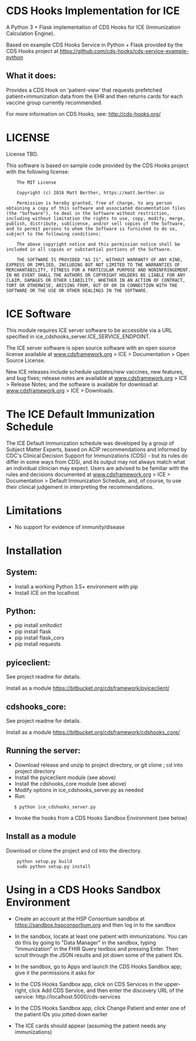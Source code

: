 CDS Hooks Implementation for ICE
================================

A Python 3 + Flask implementation of CDS Hooks for ICE (Immunization
Calculation Engine).

Based on example CDS Hooks Service in Python + Flask provided by the
CDS Hooks project at
https://github.com/cds-hooks/cds-service-example-python

What it does:
-------------

Provides a CDS Hook on 'patient-view' that requests prefetched
patient+immunization data from the EHR and then returns cards for each
vaccine group currently recommended.

For more information on CDS Hooks, see: http://cds-hooks.org/

LICENSE
=======

License TBD.

This software is based on sample code provided by the CDS Hooks
project with the following license:

```
    The MIT License
    
    Copyright (c) 2016 Matt Berther, https://matt.berther.io
    
    Permission is hereby granted, free of charge, to any person obtaining a copy of this software and associated documentation files (the "Software"), to deal in the Software without restriction, including without limitation the rights to use, copy, modify, merge, publish, distribute, sublicense, and/or sell copies of the Software, and to permit persons to whom the Software is furnished to do so, subject to the following conditions:
    
    The above copyright notice and this permission notice shall be included in all copies or substantial portions of the Software.
    
    THE SOFTWARE IS PROVIDED "AS IS", WITHOUT WARRANTY OF ANY KIND, EXPRESS OR IMPLIED, INCLUDING BUT NOT LIMITED TO THE WARRANTIES OF MERCHANTABILITY, FITNESS FOR A PARTICULAR PURPOSE AND NONINFRINGEMENT. IN NO EVENT SHALL THE AUTHORS OR COPYRIGHT HOLDERS BE LIABLE FOR ANY CLAIM, DAMAGES OR OTHER LIABILITY, WHETHER IN AN ACTION OF CONTRACT, TORT OR OTHERWISE, ARISING FROM, OUT OF OR IN CONNECTION WITH THE SOFTWARE OR THE USE OR OTHER DEALINGS IN THE SOFTWARE.
```

ICE Software
============

This module requires ICE server software to be accessible via a URL
specified in ice_cdshooks_server.ICE_SERVICE_ENDPOINT.

The ICE server software is open source software with an open source
license available at www.cdsframework.org > ICE > Documentation > Open
Source License.

New ICE releases include schedule updates/new vaccines, new features,
and bug fixes; release notes are available at www.cdsframework.org >
ICE > Release Notes; and the software is available for download at
www.cdsframework.org > ICE > Downloads. 


The ICE Default Immunization Schedule
=====================================

The ICE Default Immunization schedule was developed by a group of
Subject Matter Experts, based on ACIP recommendations and informed by
CDC's Clinical Decision Support for Immunizations (CDSi) - but its
rules do differ in some ways from CDSi, and its output may not always
match what an individual clinician may expect. Users are advised to be
familiar with the rules and decisions documented at
www.cdsframework.org > ICE > Documentation > Default Immunization
Schedule, and, of course, to use their clinical judgement in
interpreting the recommendations.

Limitations
===========

* No support for evidence of immunity/disease


Installation
============

System:
-------

* Install a working Python 3.5+ environment with pip
* Install ICE on the localhost

Python:
-------

* pip install xmltodict
* pip install flask
* pip install flask_cors
* pip install requests

pyiceclient:
------------

See project readme for details.

Install as a module https://bitbucket.org/cdsframework/pyiceclient/

cdshooks_core:
------------

See project readme for details.

Install as a module https://bitbucket.org/cdsframework/cdshooks_core/

Running the server:
-------------

* Download release and unzip to project directory, or git clone <project url>; cd into project directory
* Install the pyiceclient module (see above)
* Install the cdshooks_core module (see above)
* Modify options in ice_cdshooks_server.py as needed
* Run:

```
   $ python ice_cdshooks_server.py
```

* Invoke the hooks from a CDS Hooks Sandbox Environment (see below)

Install as a module
-------------------

Download or clone the project and cd into the directory.

```
    python setup.py build
    sudo python setup.py install
```

Using in a CDS Hooks Sandbox Environment
========================================

* Create an account at the HSP Consortium sandbox at https://sandbox.hspconsortium.org and then log in to the sandbox

* In the sandbox, locate at least one patient with immunizations. You can do this by going to "Data Manager" in the sandbox, typing "Immunization" in the FHIR Query textbox and pressing Enter. Then scroll through the JSON results and jot down some of the patient IDs.

* In the sandbox, go to Apps and launch the CDS Hooks Sandbox app; give it the permissions it asks for

* In the CDS Hooks Sandbox app, click on CDS Services in the upper-right, click Add CDS Service, and then enter the discovery URL of the service: http://localhost:5000/cds-services

* In the CDS Hooks Sandbox app, click Change Patient and enter one of the patient IDs you jotted down earlier

* The ICE cards should appear (assuming the patient needs any immunizations)
